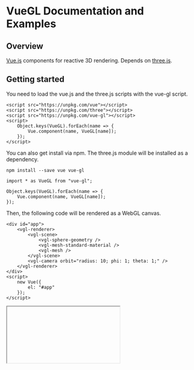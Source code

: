 # VueGL Documentation and Examples
## Overview
[Vue.js](https://vuejs.org) components for reactive 3D rendering. Depends on [three.js](https://threejs.org/).
## Getting started
You need to load the vue.js and the three.js scripts with the vue-gl script.
```
<script src="https://unpkg.com/vue"></script>
<script src="https://unpkg.com/three"></script>
<script src="https://unpkg.com/vue-gl"></script>
<script>
    Object.keys(VueGL).forEach(name => {
        Vue.component(name, VueGL[name]);
    });
</script>
```
You can also get install via npm. The three.js module will be installed as a dependency.
```
npm install --save vue vue-gl
```
```
import * as VueGL from "vue-gl";

Object.keys(VueGL).forEach(name => {
    Vue.component(name, VueGL[name]);
});
```
Then, the following code will be rendered as a WebGL canvas.
```
<div id="app">
    <vgl-renderer>
        <vgl-scene>
            <vgl-sphere-geometry />
            <vgl-mesh-standard-material />
            <vgl-mesh />
        </vgl-scene>
        <vgl-camera orbit="radius: 10; phi: 1; theta: 1;" />
    </vgl-renderer>
</div>
<script>
    new Vue({
        el: "#app"
    });
</script>
```
<iframe srcdoc="
    <style>
        body {
            margin: 0;
        }
        #app {
            height: 100vh;
        }
    </style>
    <script src='https://unpkg.com/vue/dist/vue.min.js'></script>
    <script src='https://unpkg.com/three/build/three.min.js'></script>
    <script src='js/vue-gl.min.js'></script>
    <div id='app'>
        <vgl-renderer>
            <vgl-scene>
                <vgl-sphere-geometry />
                <vgl-mesh-standard-material />
                <vgl-mesh />
            </vgl-scene>
            <vgl-camera orbit='radius: 10; phi: 1; theta: 1;' />
        </vgl-renderer>
    </div>
    <script>
        new Vue({
            el: '#app'
        });
    </script>
"></iframe>


